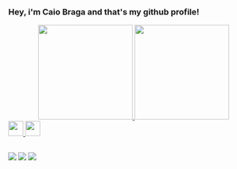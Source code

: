 ### Hey, i'm Caio Braga and that's my github profile!

<div align="center">
  <a href="https://github.com/caiotbraga">
  <img height="190em" src="https://github-readme-stats.vercel.app/api?username=caiotbraga&show_icons=true&theme=github_dark&include_all_commits=true&count_private=true"/>
  <img height="190em" src="https://github-readme-stats.vercel.app/api/top-langs/?username=caiotbraga&layout=compact&langs_count=7&theme=github_dark"/>
</div>

<img height = "30" src="https://cdn.jsdelivr.net/gh/devicons/devicon/icons/java/java-original.svg" />
<img height = "30" src="https://cdn.jsdelivr.net/gh/devicons/devicon/icons/csharp/csharp-line.svg" />

##

<div>
  <a href="https://instagram.com/caiotbraga" target="_blank"><img src="https://img.shields.io/badge/-Instagram-%23E4405F?style=for-the-badge&logo=instagram&logoColor=white" target="_blank"></a>
  <a href = "mailto:contatocaiobraga@gmail.com"><img src="https://img.shields.io/badge/-Gmail-%23333?style=for-the-badge&logo=gmail&logoColor=white" target="_blank"></a>
  <a href="https://www.linkedin.com/in/caio-braga-1a1a14234" target="_blank"><img src="https://img.shields.io/badge/-LinkedIn-%230077B5?style=for-the-badge&logo=linkedin&logoColor=white" target="_blank"></a> 
  </div>
          
